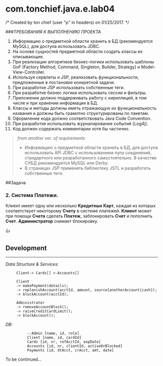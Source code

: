 # com.tonchief.java.e.lab04
/* Created by ton chief (user "p" in headers) on 01/25/2017. */


###*ТРЕБОВАНИЯ К ВЫПОЛНЕНИЮ ПРОЕКТА*

1. Информацию о предметной области хранить в БД (рекомендуется MySQL), для доступа использовать JDBC.
2. На основе сущностей предметной области создать классы их описывающие.
3. При реализации алгоритмов бизнес-логики использовать шаблоны GoF (Factory Method, Command, Singleton, Builder, Strategy) и Model-View-Controller.
4. Используя сервлеты и JSP, реализовать функциональности, предложенные в постановке конкретной задачи.
5. При разработке JSP использовать собственные теги.
6. При разработке бизнес логики использовать сессии и фильтры.
7. Приложение должно поддерживать работу с кириллицей, в том числе и при хранении информации в БД.
8. Классы и методы должны иметь отражающую их функциональность названия и должны быть грамотно структурированы по пакетам.
9. Оформление кода должно соответствовать Java Code Convention.
10. При разработке использовать журналирование событий (Log4j).
11. Код должен содержать комментарии хотя бы частично.

> *from another ver. of requirements*
> * Информацию о предметной области хранить в БД, для доступа использовать API JDBC с использованием пула соединений, стандартного или разработанного самостоятельно. В качестве СУБД рекомендуется MySQL или Derby.
>*	В страницах JSP применять библиотеку JSTL и разработать собственные теги.

##Задача
### 2.	Система **Платежи**. ###
Клиент имеет одну или несколько **Кредитных Карт**, каждая из которых соответствует некоторому **Счету** в системе платежей.
**Клиент** может при помощи **Счета** сделать **Платеж**, заблокировать **Счет** и пополнить **Счет**.
**Администратор** снимает блокировку.



:+1:

## Development ##
-------------------
 *Data Structure & Services:*
```    
     Client-> Cards[] <-Accounts[]
     
     Client
     -> makePayment(details);
     -> replenishAccount(acctId, amount, source[anotherAccount|cash]);
     -> blockAccount(acctId);
     
     Administrator
     -> removeAccountBlock(); 
     -> raiseCreditCardLimit();
     -> blockAccount();
```
*DB:*
```    
          --Admin [name, id, role]
          Client [name, id, cardId]
          Cards [id, nr, refAcctId, expDate]
          Accounts [id, nr, clientId, activeOrBlocked]
          Payments [id, dtAcct, crAcct, amt, date]
```

To be continued...
